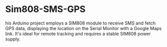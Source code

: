 # Sim808-SMS-GPS
his Arduino project employs a SIM808 module to receive SMS and fetch GPS data, displaying the location on the Serial Monitor with a Google Maps link. It's ideal for remote tracking and requires a stable SIM808 power supply.
